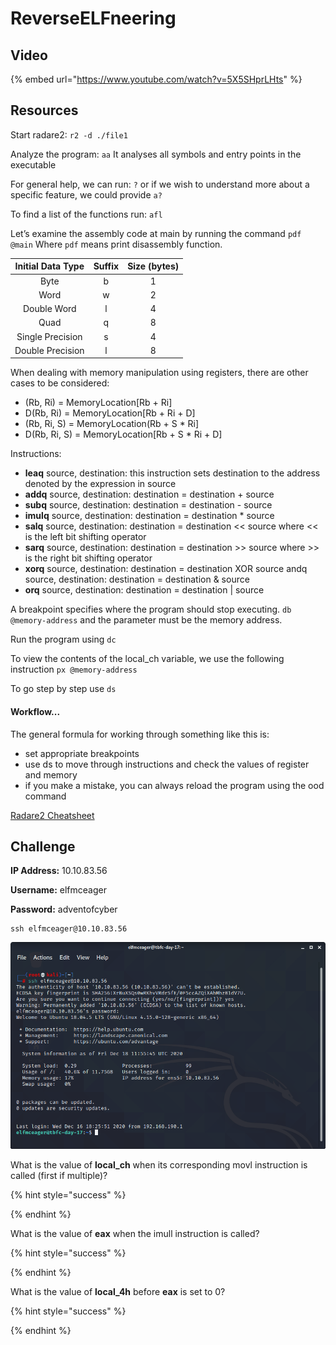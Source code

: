 # ReverseELFneering

## Video

{% embed url="https://www.youtube.com/watch?v=5X5SHprLHts" %}

## Resources

Start radare2: `r2 -d ./file1`

Analyze the program: `aa`  It analyses all symbols and entry points in the executable

For general help, we can run: `?` or if we wish to understand more about a specific feature, we could provide `a?`

To find a list of the functions run: `afl`

Let’s examine the assembly code at main by running the command `pdf @main` Where `pdf` means print disassembly function.

| Initial Data Type |  Suffix | Size \(bytes\) |
| :---: | :---: | :---: |
| Byte | b | 1 |
| Word | w | 2 |
| Double Word | l | 4 |
| Quad | q | 8 |
| Single Precision | s | 4 |
| Double Precision | l | 8 |

When dealing with memory manipulation using registers, there are other cases to be considered:

* \(Rb, Ri\) = MemoryLocation\[Rb + Ri\]
* D\(Rb, Ri\) = MemoryLocation\[Rb + Ri + D\]
* \(Rb, Ri, S\) = MemoryLocation\(Rb + S \* Ri\]
* D\(Rb, Ri, S\) = MemoryLocation\[Rb + S \* Ri + D\]

Instructions:

* **leaq** source, destination: this instruction sets destination to the address denoted by the expression in source
* **addq** source, destination: destination = destination + source 
* **subq** source, destination: destination = destination - source 
* **imulq** source, destination: destination = destination \* source 
* **salq** source, destination: destination = destination &lt;&lt; source where &lt;&lt; is the left bit shifting operator
* **sarq** source, destination: destination = destination &gt;&gt; source where &gt;&gt; is the right bit shifting operator
* **xorq** source, destination: destination = destination XOR source andq source, destination: destination = destination & source
* **orq** source, destination: destination = destination \| source

A breakpoint specifies where the program should stop executing. `db @memory-address` and the parameter must be the memory address.

Run the program using `dc`

To view the contents of the local\_ch variable, we use the following instruction `px @memory-address`

To go step by step use `ds`

#### Workflow...

The general formula for working through something like this is:

* set appropriate breakpoints
* use ds to move through instructions and check the values of register and memory
* if you make a mistake, you can always reload the program using the ood command

[Radare2 Cheatsheet](https://scoding.de/uploads/r2_cs.pdf)

## Challenge

**IP Address:** 10.10.83.56

**Username:** elfmceager

**Password:** adventofcyber

```text
ssh elfmceager@10.10.83.56
```

![](../.gitbook/assets/image%20%28114%29.png)

What is the value of **local\_ch** when its corresponding movl instruction is called \(first if multiple\)?

{% hint style="success" %}

{% endhint %}

What is the value of **eax** when the imull instruction is called?

{% hint style="success" %}

{% endhint %}

What is the value of **local\_4h** before **eax** is set to 0?

{% hint style="success" %}

{% endhint %}

